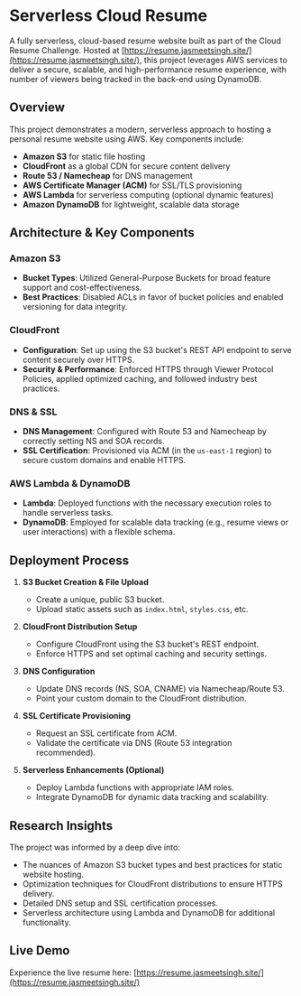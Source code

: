 
# Serverless Cloud Resume

A fully serverless, cloud-based resume website built as part of the Cloud Resume Challenge. Hosted at [https://resume.jasmeetsingh.site/](https://resume.jasmeetsingh.site/), this project leverages AWS services to deliver a secure, scalable, and high-performance resume experience, with number of viewers being tracked in the back-end using DynamoDB.

## Overview

This project demonstrates a modern, serverless approach to hosting a personal resume website using AWS. Key components include:

- **Amazon S3** for static file hosting
- **CloudFront** as a global CDN for secure content delivery
- **Route 53 / Namecheap** for DNS management
- **AWS Certificate Manager (ACM)** for SSL/TLS provisioning
- **AWS Lambda** for serverless computing (optional dynamic features)
- **Amazon DynamoDB** for lightweight, scalable data storage

## Architecture & Key Components

### Amazon S3
- **Bucket Types**: Utilized General-Purpose Buckets for broad feature support and cost-effectiveness.
- **Best Practices**: Disabled ACLs in favor of bucket policies and enabled versioning for data integrity.

### CloudFront
- **Configuration**: Set up using the S3 bucket's REST API endpoint to serve content securely over HTTPS.
- **Security & Performance**: Enforced HTTPS through Viewer Protocol Policies, applied optimized caching, and followed industry best practices.

### DNS & SSL
- **DNS Management**: Configured with Route 53 and Namecheap by correctly setting NS and SOA records.
- **SSL Certification**: Provisioned via ACM (in the `us-east-1` region) to secure custom domains and enable HTTPS.

### AWS Lambda & DynamoDB
- **Lambda**: Deployed functions with the necessary execution roles to handle serverless tasks.
- **DynamoDB**: Employed for scalable data tracking (e.g., resume views or user interactions) with a flexible schema.

## Deployment Process

1. **S3 Bucket Creation & File Upload**
   - Create a unique, public S3 bucket.
   - Upload static assets such as `index.html`, `styles.css`, etc.

2. **CloudFront Distribution Setup**
   - Configure CloudFront using the S3 bucket's REST endpoint.
   - Enforce HTTPS and set optimal caching and security settings.

3. **DNS Configuration**
   - Update DNS records (NS, SOA, CNAME) via Namecheap/Route 53.
   - Point your custom domain to the CloudFront distribution.

4. **SSL Certificate Provisioning**
   - Request an SSL certificate from ACM.
   - Validate the certificate via DNS (Route 53 integration recommended).

5. **Serverless Enhancements (Optional)**
   - Deploy Lambda functions with appropriate IAM roles.
   - Integrate DynamoDB for dynamic data tracking and scalability.

## Research Insights

The project was informed by a deep dive into:
- The nuances of Amazon S3 bucket types and best practices for static website hosting.
- Optimization techniques for CloudFront distributions to ensure HTTPS delivery.
- Detailed DNS setup and SSL certification processes.
- Serverless architecture using Lambda and DynamoDB for additional functionality.

## Live Demo

Experience the live resume here: [https://resume.jasmeetsingh.site/](https://resume.jasmeetsingh.site/)
